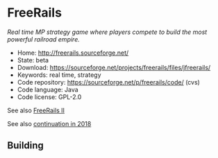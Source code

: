 # FreeRails

_Real time MP strategy game where players compete to build the most powerful railroad empire._

- Home: http://freerails.sourceforge.net/
- State: beta
- Download: https://sourceforge.net/projects/freerails/files/jfreerails/
- Keywords: real time, strategy
- Code repository: https://sourceforge.net/p/freerails/code/ (cvs)
- Code language: Java
- Code license: GPL-2.0

See also [FreeRails II](http://freerails2.sourceforge.net/)

See also [continuation in 2018](https://github.com/Trilarion/freerails)

## Building

